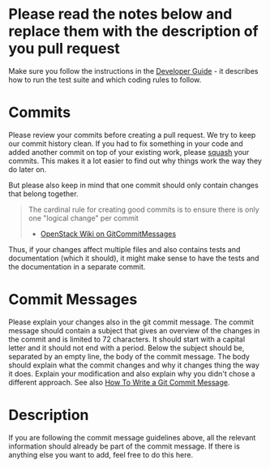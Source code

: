 <!-- comment
   SPDX-License-Identifier: AGPL-3.0-or-later
-->

# Please read the notes below and replace them with the description of you pull request

Make sure you follow the instructions in the [Developer Guide](https://intelmq.readthedocs.io/en/latest/dev/guide.html) - it describes how to run the test suite and which coding rules to follow.

# Commits

Please review your commits before creating a pull request. We try to keep our commit history clean.
If you had to fix something in your code and added another commit on top of your existing work, please [squash](https://blog.simontimms.com/2016/02/18/i-squash-my-pull-requests-and-you-should-too/) your commits.
This makes it a lot easier to find out why things work the way they do later on.

But please also keep in mind that one commit should only contain changes that belong together.
> The cardinal rule for creating good commits is to ensure there is only one "logical change" per commit
> - [OpenStack Wiki on GitCommitMessages](https://wiki.openstack.org/wiki/GitCommitMessages#Structural_split_of_changes)

Thus, if your changes affect multiple files and also contains tests and documentation (which it should), it might make sense to have the tests and the documentation in a separate commit.

# Commit Messages

Please explain your changes also in the git commit message.
The commit message should contain a subject that gives an overview of the changes in the commit and is limited to 72 characters.
It should start with a capital letter and it should not end with a period.
Below the subject should be, separated by an empty line, the body of the commit message. The body should explain what the commit changes and why it changes thing the way it does.
Explain your modification and also explain why you didn't chose a different approach.
See also [How To Write a Git Commit Message](https://chris.beams.io/posts/git-commit/).

# Description

If you are following the commit message guidelines above, all the relevant information should already be part of the commit message.
If there is anything else you want to add, feel free to do this here.

